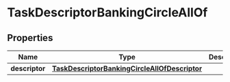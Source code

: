 

# TaskDescriptorBankingCircleAllOf


## Properties

| Name | Type | Description | Notes |
|------------ | ------------- | ------------- | -------------|
|**descriptor** | [**TaskDescriptorBankingCircleAllOfDescriptor**](TaskDescriptorBankingCircleAllOfDescriptor.md) |  |  [optional] |




